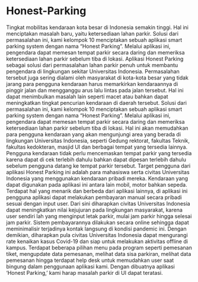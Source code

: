 # Honest-Parking
Tingkat mobilitas kendaraan kota besar di Indonesia semakin tinggi. Hal ini menciptakan 
masalah baru, yaitu ketersediaan lahan parkir. Solusi dari permasalahan ini, kami kelompok 10 
menciptakan sebuah aplikasi smart parking system dengan nama “Honest Parking”. Melalui 
aplikasi ini, pengendara dapat memesan tempat parkir secara daring dan memeriksa 
ketersediaan lahan parkir sebelum tiba di lokasi. Aplikasi Honest Parking sebagai solusi dari 
permasalahan lahan parkir penuh untuk membantu pengendara di lingkungan sekitar Universitas 
Indonesia.
Permasalahan tersebut juga sering dialami oleh masyarakat di kota-kota besar yang tidak jarang 
para pengguna kendaraan harus memarkirkan kendaraannya di pinggir jalan dan mengganggu 
arus lalu lintas pada jalan tersebut. Hal ini dapat menimbulkan masalah lain seperti macet atau 
bahkan dapat meningkatkan tingkat pencurian kendaraan di daerah tersebut.
Solusi dari permasalahan ini, kami kelompok 10 menciptakan sebuah aplikasi smart parking 
system dengan nama “Honest Parking”. Melalui aplikasi ini, pengendara dapat memesan tempat 
parkir secara daring dan memeriksa ketersediaan lahan parkir sebelum tiba di lokasi. Hal ini akan 
memudahkan para pengguna kendaraan yang akan mengunjungi area yang berada di lingkungan 
Universitas Indonesia, seperti Gedung rektorat, fakultas Teknik, fakultas kedokteran, masjid UI 
dan berbagai tempat yang tersedia lainnya. Pengguna kendaraan tidak perlu mencemaskan 
tempat parkir yang tersedia karena dapat di cek terlebih dahulu bahkan dapat dipesan terlebih 
dahulu sebelum pengguna datang ke tempat parkir tersebut.
Target pengguna dari aplikasi Honest Parking ini adalah para mahasiswa serta civitas Universitas 
Indonesia yang menggunakan kendaraan pribadi mereka. Kendaraan yang dapat digunakan 
pada aplikasi ini antara lain mobil, motor bahkan sepeda. Terdapat hal yang menarik dan berbeda 
dari aplikasi lainnya, di aplikasi ini pengguna aplikasi dapat melakukan pembayaran manual 
secara pribadi sesuai dengan input user. Dari sini diharapkan civitas Universitas Indonesia dapat 
meningkatkan nilai kejujuran pada lingkungan masyarakat, karena user sendiri lah yang 
menginput letak parkir, mulai jam parkir hingga selesai jam parkir. Sistem pembayarannya 
dilakukan secara online sehingga dapat meminimalisir terjadinya kontak langsung di kondisi 
pandemic ini. Dengan demikian, diharapkan pula civitas Universitas Indonesia dapat mengurangi 
rate kenaikan kasus Covid-19 dan siap untuk melakukan aktivitas offline di kampus.
Terdapat beberapa pilihan menu pada program seperti pemesanan tiket, mengupdate data 
pemesanan, melihat data sisa parkiran, melihat data pemesanan hingga terdapat help desk 
untuk memudahkan user saat bingung dalam penggunaan aplikasi kami. Dengan dibuatnya 
aplikasi ‘Honest Parking,’ kami harap masalah parkir di UI dapat teratasi.
